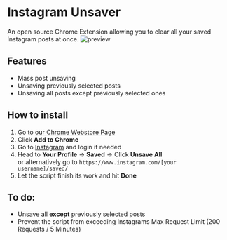 # Instagram Unsaver
An open source Chrome Extension allowing you to clear all your saved Instagram posts at once.
![preview](https://s2.gifyu.com/images/InstagramUnsaver-PreviewTest.gif "Preview")

## Features
- Mass post unsaving
- Unsaving previously selected posts
- Unsaving all posts except previously selected ones

## How to install
1. Go to [our Chrome Webstore Page](https://chrome.google.com/webstore/detail/instagram-unsaver/gopbooannmimbdeicpeoimocldmeeoak)
2. Click **Add to Chrome**
3. Go to [Instagram](https://www.instagram.com/) and login if needed
4. Head to **Your Profile** -> **Saved** -> Click **Unsave All**  
   or alternatively go to `https://www.instagram.com/[your username]/saved/`
5. Let the script finish its work and hit **Done**

## To do:
- Unsave all **except** previously selected posts
- Prevent the script from exceeding Instagrams Max Request Limit (200 Requests / 5 Minutes)
